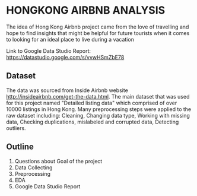 #  HONGKONG AIRBNB ANALYSIS
The idea of Hong Kong Airbnb project came from the love of travelling and hope to find insights that might be helpful for future tourists when it comes to looking for an ideal place to live during a vacation

Link to Google Data Studio Report: https://datastudio.google.com/s/vvwHSmZbE78

## Dataset
The data was sourced from Inside Airbnb website http://insideairbnb.com/get-the-data.html.
The main dataset that was used for this project named "Detailed listing data" which comprised of over 10000 listings in Hong Kong.
Many preprocessing steps were applied to the raw dataset including: Cleaning, Changing data type, Working with missing data, Checking duplications, mislabeled and corrupted data, Detecting outliers.

## Outline
1. Questions about Goal of the project
2. Data Collecting
3. Preprocessing
4. EDA
5. Google Data Studio Report
